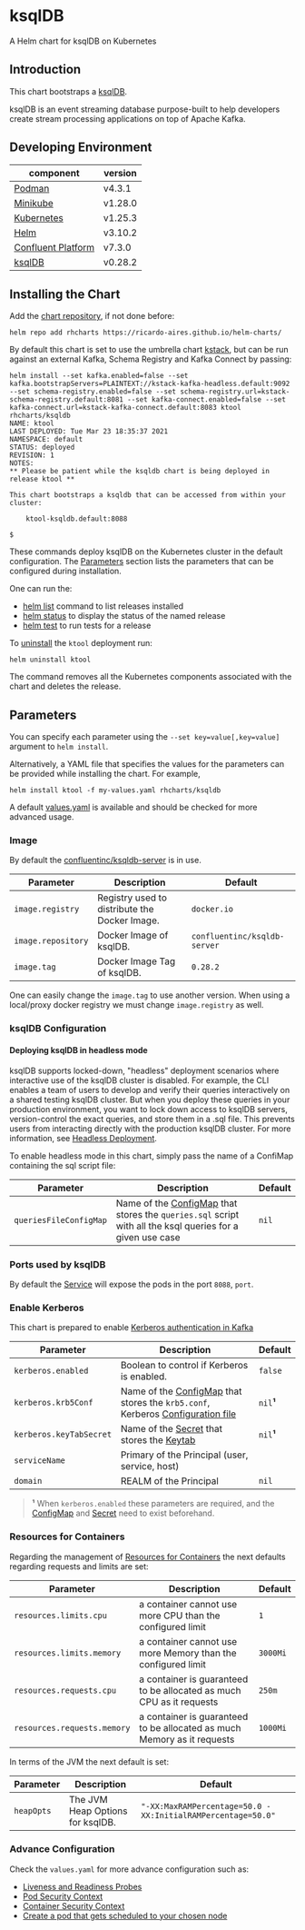 # ksqlDB

A Helm chart for ksqlDB on Kubernetes

## Introduction

This chart bootstraps a [ksqlDB](https://ksqldb.io).

ksqlDB is an event streaming database purpose-built to help developers create stream processing applications on top of Apache Kafka.

## Developing Environment

| component                                                                      | version |
| ------------------------------------------------------------------------------ | ------- |
| [Podman](https://docs.podman.io/en/latest/)                                    | v4.3.1  |
| [Minikube](https://minikube.sigs.k8s.io/docs/)                                 | v1.28.0 |
| [Kubernetes](https://kubernetes.io)                                            | v1.25.3 |
| [Helm](https://helm.sh)                                                        | v3.10.2 |
| [Confluent Platform](https://docs.confluent.io/platform/current/overview.html) | v7.3.0  |
| [ksqlDB](https://docs.ksqldb.io/en/0.28.2-ksqldb/)                             | v0.28.2 |

## Installing the Chart

Add the [chart repository](https://helm.sh/docs/helm/helm_repo_add/), if not done before:

```shell
helm repo add rhcharts https://ricardo-aires.github.io/helm-charts/
```

By default this chart is set to use the umbrella chart [kstack](https://github.com/m4r1vs/helm-charts/charts/kstack), but can be run against an external Kafka, Schema Registry and Kafka Connect by passing:

```console
helm install --set kafka.enabled=false --set kafka.bootstrapServers=PLAINTEXT://kstack-kafka-headless.default:9092 --set schema-registry.enabled=false --set schema-registry.url=kstack-schema-registry.default:8081 --set kafka-connect.enabled=false --set kafka-connect.url=kstack-kafka-connect.default:8083 ktool rhcharts/ksqldb
NAME: ktool
LAST DEPLOYED: Tue Mar 23 18:35:37 2021
NAMESPACE: default
STATUS: deployed
REVISION: 1
NOTES:
** Please be patient while the ksqldb chart is being deployed in release ktool **

This chart bootstraps a ksqldb that can be accessed from within your cluster:

    ktool-ksqldb.default:8088

$
```

These commands deploy ksqlDB on the Kubernetes cluster in the default configuration. The [Parameters](#parameters) section lists the parameters that can be configured during installation.

One can run the:

- [helm list](https://helm.sh/docs/helm/helm_list/) command to list releases installed
- [helm status](https://helm.sh/docs/helm/helm_status/) to display the status of the named release
- [helm test](https://helm.sh/docs/helm/helm_test/) to run tests for a release

To [uninstall](https://helm.sh/docs/helm/helm_uninstall/) the `ktool` deployment run:

```console
helm uninstall ktool
```

The command removes all the Kubernetes components associated with the chart and deletes the release.

## Parameters

You can specify each parameter using the `--set key=value[,key=value]` argument to `helm install`.

Alternatively, a YAML file that specifies the values for the parameters can be provided while installing the chart. For example,

```console
helm install ktool -f my-values.yaml rhcharts/ksqldb
```

A default [values.yaml](./values.yaml) is available and should be checked for more advanced usage.

### Image

By default the [confluentinc/ksqldb-server](https://hub.docker.com/r/confluentinc/ksqldb-server) is in use.

| Parameter          | Description                                    | Default                      |
| ------------------ | ---------------------------------------------- | ---------------------------- |
| `image.registry`   | Registry used to distribute the Docker Image.  | `docker.io`                  |
| `image.repository` | Docker Image of ksqlDB.                        | `confluentinc/ksqldb-server` |
| `image.tag`        | Docker Image Tag of ksqlDB.                    | `0.28.2`                      |

One can easily change the `image.tag` to use another version. When using a local/proxy docker registry we must change `image.registry` as well.

### ksqlDB Configuration

#### Deploying ksqlDB in headless mode

ksqlDB supports locked-down, "headless" deployment scenarios where interactive use of the ksqlDB cluster is disabled. For example, the CLI enables a team of users to develop and verify their queries interactively on a shared testing ksqlDB cluster. But when you deploy these queries in your production environment, you want to lock down access to ksqlDB servers, version-control the exact queries, and store them in a .sql file. This prevents users from interacting directly with the production ksqlDB cluster. For more information, see [Headless Deployment](https://docs.ksqldb.io/en/latest/operate-and-deploy/how-it-works/#headless-deployment).

To enable headless mode in this chart, simply pass the name of a ConfiMap containing the sql script file:

| Parameter              | Description                                | Default               |
| ---------------------- | ------------------------------------------ | --------------------- |
| `queriesFileConfigMap` | Name of the [ConfigMap](https://kubernetes.io/docs/concepts/configuration/configmap/) that stores the `queries.sql` script with all the ksql queries for a given use case | `nil` |

### Ports used by ksqlDB

By default the [Service](https://kubernetes.io/docs/concepts/services-networking/service/#headless-services) will expose the pods in the port `8088`, `port`.

### Enable Kerberos

This chart is prepared to enable [Kerberos authentication in Kafka](https://docs.confluent.io/platform/current/kafka/authentication_sasl/authentication_sasl_gssapi.html#brokers)

| Parameter | Description | Default |
|---|---|---|
| `kerberos.enabled` | Boolean to control if Kerberos is enabled. | `false` |
| `kerberos.krb5Conf` | Name of the [ConfigMap](https://kubernetes.io/docs/concepts/configuration/configmap/) that stores the `krb5.conf`, Kerberos [Configuration file](https://web.mit.edu/kerberos/krb5-1.12/doc/admin/conf_files/krb5_conf.html) | `nil`**¹** |
| `kerberos.keyTabSecret` | Name of the [Secret](https://kubernetes.io/docs/concepts/configuration/secret/) that stores the [Keytab](https://web.mit.edu/kerberos/krb5-1.19/doc/basic/keytab_def.html) | `nil`**¹** |
| `serviceName` | Primary of the Principal (user, service, host) | |
| `domain` | REALM of the Principal | `nil` |

> **¹** When `kerberos.enabled` these parameters are required, and the [ConfigMap](https://kubernetes.io/docs/concepts/configuration/configmap/) and [Secret](https://kubernetes.io/docs/concepts/configuration/secret/) need to exist beforehand.

### Resources for Containers

Regarding the management of [Resources for Containers](https://kubernetes.io/docs/concepts/configuration/manage-resources-containers/) the next defaults regarding requests and limits are set:

| Parameter                   | Description                                                             | Default  |
| --------------------------- | ----------------------------------------------------------------------- | -------- |
| `resources.limits.cpu`      | a container cannot use more CPU than the configured limit               | `1`      |
| `resources.limits.memory`   | a container cannot use more Memory than the configured limit            | `3000Mi` |
| `resources.requests.cpu`    | a container is guaranteed to be allocated as much CPU as it requests    | `250m`   |
| `resources.requests.memory` | a container is guaranteed to be allocated as much Memory as it requests | `1000Mi` |

In terms of the JVM the next default is set:

| Parameter  | Description                        | Default                                                     |
| ---------- | ---------------------------------- | ----------------------------------------------------------- |
| `heapOpts` | The JVM Heap Options for ksqlDB.   | `"-XX:MaxRAMPercentage=50.0 -XX:InitialRAMPercentage=50.0"` |

### Advance Configuration

Check the `values.yaml` for more advance configuration such as:

- [Liveness and Readiness Probes](https://kubernetes.io/docs/tasks/configure-pod-container/configure-liveness-readiness-startup-probes/#configure-probes)
- [Pod Security Context](https://kubernetes.io/docs/tasks/configure-pod-container/security-context/#set-the-security-context-for-a-pod)
- [Container Security Context](https://kubernetes.io/docs/tasks/configure-pod-container/security-context/#set-the-security-context-for-a-container)
- [Create a pod that gets scheduled to your chosen node](https://kubernetes.io/docs/tasks/configure-pod-container/assign-pods-nodes/#create-a-pod-that-gets-scheduled-to-your-chosen-node)

